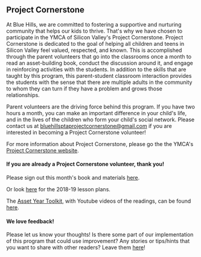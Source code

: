 ## Project Cornerstone

At Blue Hills, we are committed to fostering a supportive and nurturing community that helps our kids to thrive.  That's why we have chosen to participate in the YMCA of Silicon Valley's Project Cornerstone.  Project Cornerstone is dedicated to the goal of helping all children and teens in Silicon Valley feel valued, respected, and known. This is accomplished through the parent volunteers that go into the classrooms once a month to read an asset-building book, conduct the discussion around it, and engage in reinforcing activities with the students.  In addition to the skills that are taught by this program, this parent-student classroom interaction provides the students with the sense that there are multiple adults in the community to whom they can turn if they have a problem and grows those relationships.

Parent volunteers are the driving force behind this program.  If you have two hours a month, you can make an important difference in your child's life, and in the lives of the children who form your child's social network.  Please contact us at [bluehillsptaprojectcornerstone@gmail.com](mailto:bluehillsptaprojectcornerstone@gmail.com) if you are interested in becoming a Project Cornerstone volunteer!

For more information about Project Cornerstone, please go the the YMCA's [Project Cornerstone website](http://www.projectcornerstone.org/index.html).

#### If you are already a Project Cornerstone volunteer, thank you!

Please sign out this month's book and materials [here](https://docs.google.com/spreadsheets/d/1iTBa36stBzhWCaf3N3wehMOveAzrF1zOfKzID_I8j1E/edit#gid=893445835).

Or look [here](www.projectcornerstone.org/html/abc/yearone.html) for the 2018-19 lesson plans.

The [Asset Year Toolkit](/assets/ABC_Asset_Toolkit%20.pdf), with Youtube videos of the readings, can be found [here](/assets/ABC_Asset_Toolkit%20.pdf).

#### We love feedback!

Please let us know your thoughts!  Is there some part of our implementation of this program that could use improvement?  Any stories or tips/hints that you want to share with other readers?  Leave them [here](https://docs.google.com/forms/d/e/1FAIpQLSe5Q1NZeLJfL1-Pf2mLDcDeEKPsQu_ACm_NL3byZK-BLdhcNA/viewform?usp=sf_link)!

